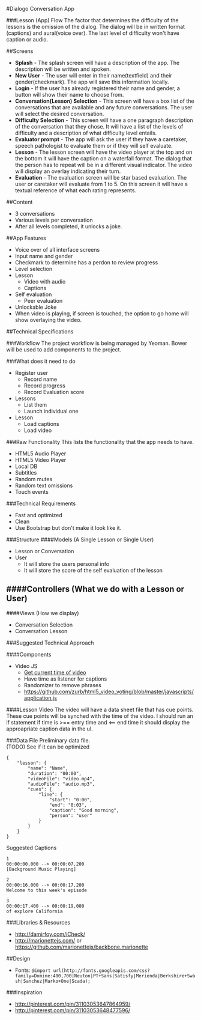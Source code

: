 #Dialogo Conversation App

###Lesson (App) Flow
The factor that determines the difficulty of the lessons is the 
omission of the dialog. The dialog will be in written format 
(captions) and aural(voice over). The last level of difficulty 
won't have caption or audio.

##Screens

- **Splash** - The splash screen will have a description of the app. 
The description will be written and spoken.
- **New User** - The user will enter in their name(textfield) and 
their gender(checkmark). The app will save this information locally.
- **Login** - If the user has already registered their name and gender, 
a button will show their name to choose from.
- **Conversation(Lesson) Selection** - This screen will have a box list 
of the conversations that are available and any future conversations. 
The user will select the desired conversation.
- **Difficulty Selection** - This screen will have a one paragraph 
description of the conversation that they chose. It will have a list 
of the levels of difficulty and a description of what difficulty level entails.
- **Evaluator prompt** - The app will ask the user if they have a caretaker, 
speech pathologist to evaluate them or if they will self evaluate.
- **Lesson** - The lesson screen will have the video player at the top 
and on the bottom it will have the caption on a waterfall format. The 
dialog that the person has to repeat will be in a different visual indicator. 
The video will display an overlay indicating their turn.
- **Evaluation** - The evaluation screen will be star based evaluation. 
The user or caretaker will evaluate from 1 to 5. On this screen it will 
have a textual reference of what each rating represents.

##Content
- 3 conversations
- Various levels per conversation
- After all levels completed, it unlocks a joke.

##App Features
- Voice over of all interface screens
- Input name and gender
- Checkmark to determine has a perdon to review progress
- Level selection
- Lesson
  - Video with audio
  - Captions
- Self evaluation
  - Peer evaluation
- Unlockable Joke
- When video is playing, if screen is touched, the option to go home will show overlaying the video.

##Technical Specifications

###Workflow
The project workflow is being managed by Yeoman.
Bower will be used to add components to the project.

###What does it need to do
- Register user
  - Record name
  - Record progress
  - Record Evaluation score
- Lessons
  - List them
  - Launch individual one
- Lesson
  - Load captions
  - Load video

###Raw Functionality
This lists the functionality that the app needs to have.
- HTML5 Audio Player
- HTML5 Video Player
- Local DB
- Subtitles
- Random mutes
- Random text omissions
- Touch events

###Technical Requirements
- Fast and optimized
- Clean
- Use Bootstrap but don't make it look like it.

###Structure
####Models (A Single Lesson or Single User)
- Lesson or Conversation
- User
  - It will store the users personal info
  - It will store the score of the self evaluation of the lesson

####Controllers (What we do with a Lesson or User)
- 

####Views (How we display)
- Conversation Selection
- Conversation Lesson

###Suggested Technical Approach

####Components
- Video JS
  - [Get current time of video](http://stackoverflow.com/questions/6380956/current-duration-time-of-html5-video)
  - Have time as listener for captions
  - Randomizer to remove phrases
  - <https://github.com/zurb/html5_video_voting/blob/master/javascripts/application.js>

####Lesson Video
The video will have a data sheet file that has cue points. These cue 
points will be synched with the time of the video. I should run an 
if statement if time is >== entry time and <== end time it should
display the approapriate caption data in the ul.

###Data File
Preliminary data file.  
(TODO) See if it can be optimized

```
{
	"lesson": {
		"name": "Name",
		"duration": "00:00",
		"videoFile": "video.mp4",
		"audioFile": "audio.mp3",
		"cues": {
			"line": {
				"start": "0:00",
				"end": "0:03",
				"caption": "Good morning",
				"person": "user"
			}
		}
	}
}
```

Suggested Captions  

```
1
00:00:00,000 --> 00:00:07,200
[Background Music Playing]

2
00:00:16,000 --> 00:00:17,200
Welcome to this week's episode

3
00:00:17,400 --> 00:00:19,000
of explore California

```

###Libraries & Resources
- <http://damirfoy.com/iCheck/>
- <http://marionettejs.com/> or <https://github.com/marionettejs/backbone.marionette>

##Design
- Fonts: ` @import url(http://fonts.googleapis.com/css?family=Domine:400,700|Neuton|PT+Sans|Satisfy|Merienda|Berkshire+Swash|Sanchez|Marko+One|Scada); `

###Inspiration
- <http://pinterest.com/pin/31103053647864959/>
- <http://pinterest.com/pin/31103053648477596/>